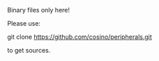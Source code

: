 Binary files only here!

Please use:

   git clone https://github.com/cosino/peripherals.git

to get sources.
